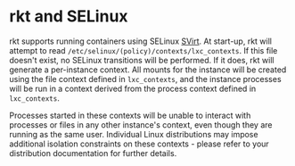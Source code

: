 # rkt and SELinux

rkt supports running containers using SELinux [SVirt](http://selinuxproject.org/page/SVirt).
At start-up, rkt will attempt to read `/etc/selinux/(policy)/contexts/lxc_contexts`.
If this file doesn't exist, no SELinux transitions will be performed.
If it does, rkt will generate a per-instance context.
All mounts for the instance will be created using the file context defined in `lxc_contexts`, and the instance processes will be run in a context derived from the process context defined in `lxc_contexts`.

Processes started in these contexts will be unable to interact with processes or files in any other instance's context, even though they are running as the same user.
Individual Linux distributions may impose additional isolation constraints on these contexts - please refer to your distribution documentation for further details.
